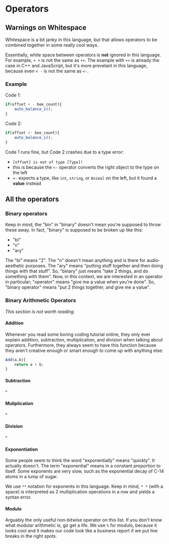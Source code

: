
# Operators
## Warnings on Whitespace
Whitespace is a bit janky in this language, but that allows operators to be combined together in some really cool ways.

Essentially, white space between operators is **not** ignored in this language. For example, `+ +` is not the same as `++`. The example with `++` is already the case in C++ and JavaScript, but it's more prevelant in this language, because even `< -` is not the same as `<-`.

### Example
Code 1:
```js
if(offset < - bee_count){
    auto_balance_i();
}
```
Code 2:
```js
if(offset <- bee_count){
    auto_balance_i();
}
```

Code 1 runs fine, but Code 2 crashes due to a type error:
* `[offset] is not of type [Type]!`
* this is because the `<-` operator converts the right object to the type on the left
* `<-` expects a type, like `int`, `string`, or `Animal` on the left, but it found a **value** instead

## All the operators
### Binary operators
Keep in mind, the "bin" in "binary" doesn't mean you're supposed to throw these away. In fact, "binary" is supposed to be broken up like this:
* "bi"
* "n"
* "ary"

The "bi" means "2". The "n" doesn't mean anything and is there for audio-aesthetic purposes. The "ary" means "putting stuff together and then doing things with that stuff". So, "binary" just means "take 2 things, and do something with them". Now, in this context, we are interested in an operator in particular; "operator" means "give me a value when you're done". So, "binary operator" means "put 2 things together, and give me a value".

### Binary Arithmetic Operators
*This section is not worth reading.*

#### Addition
Whenever you read some boring coding tutorial online, they only ever explain addition, subtraction, multiplication, and division when talking about operators. Furthermore, they always seem to have this function because they aren't creative enough or smart enough to come up with anything else:
```js
Add(a,b){
    return a + b;
}
```

#### Subtraction
^

#### Muliplication
^

#### Division
^

#### Exponentiation
Some people seem to think the word "exponentially" means "quickly". It actually doesn't. The term "exponential" means in a constant proportion to itself. Some exponents are very slow, such as the exponential decay of C-14 atoms in a lump of sugar.

We use `**` notation for exponents in this language. Keep in mind, `* *` (with a space) is interpreted as 2 multiplication operations in a row and yields a syntax error.

#### Modulo
Arguably the only useful non-bitwise operator on this list. If you don't know what modular arithmetic is, go get a life. We use `%` for modulo, because it looks cool and it makes our code look like a business report if we put line breaks in the right spots.

